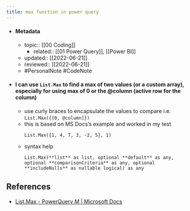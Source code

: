 ```yaml
---
title: max function in power query
---
```

- #### Metadata
	- topic:: [[00 Coding]]
		- related:: [[01 Power Query]], [[Power BI]]
	- updated:: [[2022-06-21]]
	- reviewed:: [[2022-06-21]]
	- #PersonalNote #CodeNote 
- #### I can use `List.Max` to find a max of two values (or a custom array), especially for using max of 0 or the @column (active row for the column)
	- use curly braces to encapsulate the values to compare i.e. `List.Max({[0, @column]})`
	- this is based on MS Docs’s example and worked in my test
		```powerquery
		List.Max({1, 4, 7, 3, -2, 5}, 1)
		```
	- syntax help
		```powerquery
		List.Max(**list** as list, optional **default** as any, optional **comparisonCriteria** as any, optional **includeNulls** as nullable logical) as any
		```

## References
- [List.Max - PowerQuery M | Microsoft Docs](https://docs.microsoft.com/en-us/powerquery-m/list-max)